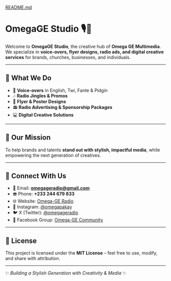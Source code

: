 [README.md](https://github.com/user-attachments/files/21905099/README.md)
# OmegaGE Studio 🎙️🎨  

Welcome to **OmegaGE Studio**, the creative hub of **Omega GE Multimedia**.  
We specialize in **voice-overs, flyer designs, radio ads, and digital creative services** for brands, churches, businesses, and individuals.  

---

## 🌟 What We Do
- 🎤 **Voice-overs** in English, Twi, Fante & Pidgin  
- 🎶 **Radio Jingles & Promos**  
- 🎨 **Flyer & Poster Designs**  
- 📻 **Radio Advertising & Sponsorship Packages**  
- 💻 **Digital Creative Solutions**  

---

## 🚀 Our Mission
To help brands and talents **stand out with stylish, impactful media**, while empowering the next generation of creatives.  

---

## 🔗 Connect With Us
- 📧 Email: **omegageradio@gmail.com**  
- ☎️ Phone: **+233 244 679 833**  
- 🌐 Website: [Omega-GE Radio](https://skery1.github.io/omega-ge-radio/)  
- 📱 Instagram: [@omegapakay](https://www.instagram.com/omegapakay)  
- 🐦 X (Twitter): [@omegageradio](https://x.com/omegageradio)  
- 📘 Facebook Group: [Omega-GE Community](https://facebook.com/groups/622230380155602/)  

---

## 📄 License
This project is licensed under the **MIT License** – feel free to use, modify, and share with attribution.  

---

✨ *Building a Stylish Generation with Creativity & Media* ✨
